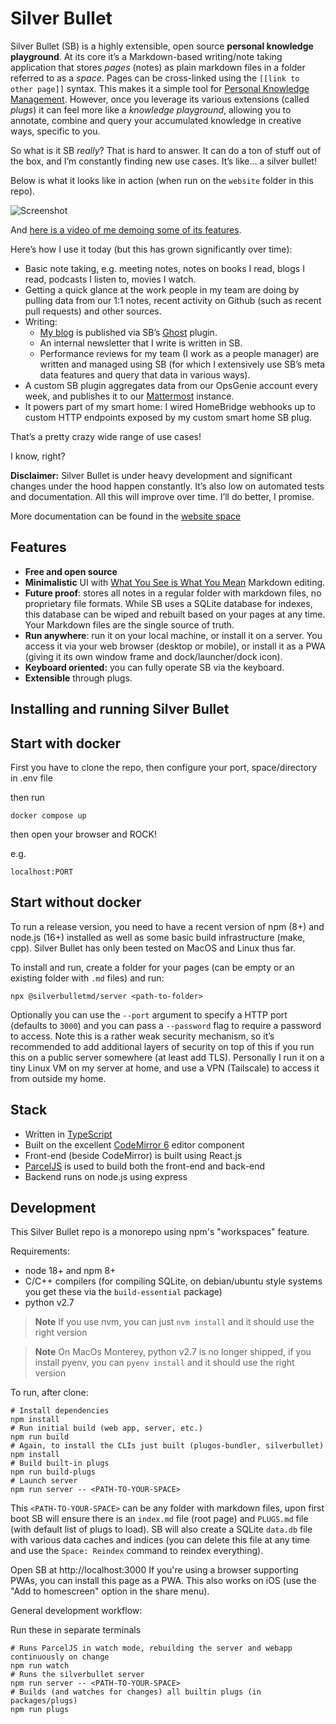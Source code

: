 # Silver Bullet
Silver Bullet (SB) is a highly extensible, open source **personal knowledge playground**. At its core it’s a Markdown-based writing/note taking application that stores _pages_ (notes) as plain markdown files in a folder referred to as a _space_. Pages can be cross-linked using the `[[link to other page]]` syntax. This makes it a simple tool for [Personal Knowledge Management](https://en.wikipedia.org/wiki/Personal_knowledge_management). However, once you leverage its various extensions (called _plugs_) it can feel more like a _knowledge playground_, allowing you to annotate, combine and query your accumulated knowledge in creative ways, specific to you.

So what is it SB _really_? That is hard to answer. It can do a ton of stuff out of the box, and I’m constantly finding new use cases. It’s like... a silver bullet!

Below is what it looks like in action (when run on the `website` folder in this repo).

![Screenshot](https://raw.githubusercontent.com/zefhemel/silverbullet/main/images/silverbullet1.png)

And [here is a video of me demoing some of its features](https://www.youtube.com/watch?v=RYdc3UF9gok).

Here’s how I use it today (but this has grown significantly over time):

* Basic note taking, e.g. meeting notes, notes on books I read, blogs I read, podcasts I listen to, movies I watch.
* Getting a quick glance at the work people in my team are doing by pulling data from our 1:1 notes, recent activity on Github (such as recent pull requests) and other sources.
* Writing:
  * [My blog](https://zef.plus) is published via SB’s [Ghost](https://ghost.org) plugin.
  * An internal newsletter that I write is written in SB.
  * Performance reviews for my team (I work as a people manager) are written and managed using SB (for which I extensively use SB’s meta data features and query that data in various ways).
* A custom SB plugin aggregates data from our OpsGenie account every week, and publishes it to our [Mattermost](https://mattermost.com/) instance.
* It powers part of my smart home: I wired HomeBridge webhooks up to custom HTTP endpoints exposed by my custom smart home SB plug.

That’s a pretty crazy wide range of use cases!

I know, right?

**Disclaimer:** Silver Bullet is under heavy development and significant changes under the hood happen constantly. It’s also low on automated tests and documentation. All this will improve over time. I’ll do better, I promise.

More documentation can be found in the [website space](https://github.com/zefhemel/silverbullet/tree/main/website)

## Features
* **Free and open source**
* **Minimalistic** UI with [What You See is What You Mean](https://en.wikipedia.org/wiki/WYSIWYM) Markdown editing.
* **Future proof**: stores all notes in a regular folder with markdown files, no proprietary file formats. While SB uses a SQLite database for indexes, this database can be wiped and rebuilt based on your pages at any time. Your Markdown files are the single source of truth.
* **Run anywhere**: run it on your local machine, or install it on a server. You access it via your web browser (desktop or mobile), or install it as a PWA (giving it its own window frame and dock/launcher/dock icon).
* **Keyboard oriented:** you can fully operate SB via the keyboard.
* **Extensible** through plugs.

## Installing and running Silver Bullet

## Start with docker 
First you have to clone the repo, then configure your port, space/directory in .env file  

then run 
```
docker compose up 
```
then open your browser and ROCK!

e.g.
```
localhost:PORT
```

## Start without docker 
To run a release version, you need to have a recent version of npm (8+) and node.js (16+) installed as well as some basic build infrastructure (make, cpp). Silver Bullet has only been tested on MacOS and Linux thus far.

To install and run, create a folder for your pages (can be empty or an existing folder with `.md` files) and run:

    npx @silverbulletmd/server <path-to-folder>

Optionally you can use the `--port` argument to specify a HTTP port (defaults to `3000`) and you can pass a `--password` flag to require a password to access. Note this is a rather weak security mechanism, so it’s recommended to add additional layers of security on top of this if you run this on a public server somewhere (at least add TLS). Personally I run it on a tiny Linux VM on my server at home, and use a VPN (Tailscale) to access it from outside my home.
## Stack
* Written in [TypeScript](https://www.typescriptlang.org/)
* Built on the excellent [CodeMirror 6](https://codemirror.net/) editor component
* Front-end (beside CodeMirror) is built using React.js
* [ParcelJS](https://parceljs.org/) is used to build both the front-end and back-end
* Backend runs on node.js using express
## Development
This Silver Bullet repo is a monorepo using npm's "workspaces" feature.

Requirements: 
- node 18+ and npm 8+ 
- C/C++ compilers (for compiling SQLite, on debian/ubuntu style systems you get these via the `build-essential` package)
- python v2.7

> **Note**
> If you use nvm, you can just `nvm install` and it should use the right version

> **Note**
> On MacOs Monterey, python v2.7 is no longer shipped, if you install pyenv, you can `pyenv install` and it should use the right version


To run, after clone:

```shell
# Install dependencies
npm install
# Run initial build (web app, server, etc.)
npm run build
# Again, to install the CLIs just built (plugos-bundler, silverbullet)
npm install
# Build built-in plugs
npm run build-plugs
# Launch server
npm run server -- <PATH-TO-YOUR-SPACE>
```

This `<PATH-TO-YOUR-SPACE>` can be any folder with markdown files, upon first boot SB will ensure there is an `index.md` file (root page) and `PLUGS.md` file (with default list of plugs to load). SB will also create a SQLite `data.db` file with various data caches and indices (you can delete this file at any time and use the `Space: Reindex` command to reindex everything).

Open SB at http://localhost:3000 If you're using a browser supporting PWAs, you can install this page as a PWA. This also works on iOS (use the "Add to homescreen" option in the share menu).

General development workflow:

Run these in separate terminals
```shell
# Runs ParcelJS in watch mode, rebuilding the server and webapp continuously on change
npm run watch
# Runs the silverbullet server
npm run server -- <PATH-TO-YOUR-SPACE>
# Builds (and watches for changes) all builtin plugs (in packages/plugs)
npm run plugs
```
